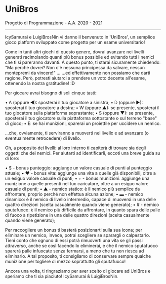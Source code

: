 # UniBros

Progetto di Programmazione - A.A. 2020 - 2021
__________________________________________________________________________________________

IcySamurai e LuigiBrosNin vi danno il benvenuto in 'UniBros', un semplice gioco platform sviluppato come progetto per un esame universitario!

Come in tanti altri giochi di questo genere, dovrai avanzare nei livelli generati racimolando quanti più bonus possibile ed evitando
tutti i nemici che ti si pareranno davanti.
A questo punto, ti starai sicuramente chiedendo: "Ma perché dovrei? Non c'è nessuna principessa da salvare, nessun montepremi da vincere!" ...
...ed effettivamente non possiamo che darti ragione. Però, potresti aiutarci a prendere un voto decente all'esame, ottenendo la nostra gratitudine! :D


Per giocare avrai bisogno di soli cinque tasti:

• A (oppure ◄): sposterai il tuo giocatore a sinistra;
• D (oppure ►): sposterai il tuo giocatore a destra;
• W (oppure ▲): se presente, sposterai il tuo giocatore sulla piattaforma soprastante;
• S (oppure ▼): se presente, sposterai il tuo giocatore sulla piattaforma sottostante o sul terreno "base" di gioco;
• E: se hai munizioni, sparerai un proiettile per uccidere un nemico.

...che, ovviamente, ti serviranno a muoverti nel livello e ad avanzare (o eventualmente retrocedere) di livello.

Oh, a proposito dei livelli: al loro interno ti capiterà di trovare sia degli oggetti che dei nemici. Per aiutarti ad identificarli, eccoti una
breve guida su di loro:

• $ - bonus punteggio: aggiunge un valore casuale di punti al punteggio attuale;
• ♥ - bonus vita: aggiunge una vita a quelle già disponibili, oltre a un esiguo valore casuale di punti;
• + - bonus munizioni: aggiunge una munizione a quelle presenti nel tuo caricatore, oltre a un esiguo valore casuale di punti;
• ▲ - nemico statico: è il nemico più semplice da affrontare, proprio perché non effettua alcuna azione;
• ▬ - nemico dinamico: è il nemico di livello intermedio, capace di muoversi in una delle quattro direzioni (scelta casualmente quando viene generato);
• # - nemico sputafuoco: è il nemico più difficile da affrontare, in quanto spara delle palle di fuoco a ripetizione in una delle quattro direzioni
			 (scelta casualmente quando viene generato);

Per raccogliere un bonus ti basterà posizionarti sulla sua icona; per eliminare un nemico, invece, potrai scegliere se sparargli o calpestarlo. Tieni
conto che ognuno di essi potrà rimuoverti una vita se gli passi attraverso, anche se così facendo lo eliminerai, e che il nemico sputafuoco sparerà
palle infuocate senza fermarsi, a meno che tu non riesca ad eliminarlo. A tal proposito, ti consigliamo di conservare sempre qualche munizione per
togliere di mezzo soprattutto gli sputafuoco!


Ancora una volta, ti ringraziamo per aver scelto di giocare ad UniBros e speriamo che ti sia piaciuto!
IcySamurai & LuigiBrosNin.